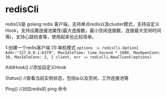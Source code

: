 # redisCli

redisCli是 golang redis 客户端，支持单点redis以及cluster模式，支持自定义Hook，支持设置连接池属性(最大连接数，最小空闲连接数，连接最大空闲时间等)，支持心跳检查等，使用起来也比较简单。

1:创建一个redis客户端
   (1):单机模式
   `
    options := redisCli.Option{
		    Addr:"127.0.0.1:6379",
		    MaxIdleTime: time.Second * 1000,
		    MaxOpenConn: 30,
		    MaxIdleConn: 2,
	}
	client, err := redisCli.NewClient(options)
   ` 


AddHook() //添加自定义Hook 

Status() //查看当前实例状态，包括ip以及空闲，工作连接池等

Ping() //对应redis的 ping 命令

                             
 
 
 
